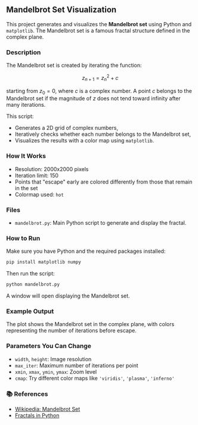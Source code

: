 ## Mandelbrot Set Visualization

This project generates and visualizes the **Mandelbrot set** using Python and `matplotlib`. The Mandelbrot set is a famous fractal structure defined in the complex plane.

### Description

The Mandelbrot set is created by iterating the function:

$$
z_{n+1} = z_n^2 + c
$$

starting from $z_0 = 0$, where $c$ is a complex number. A point $c$ belongs to the Mandelbrot set if the magnitude of $z$ does not tend toward infinity after many iterations.

This script:

* Generates a 2D grid of complex numbers,
* Iteratively checks whether each number belongs to the Mandelbrot set,
* Visualizes the results with a color map using `matplotlib`.

### How It Works

* Resolution: 2000x2000 pixels
* Iteration limit: 150
* Points that "escape" early are colored differently from those that remain in the set
* Colormap used: `hot`

### Files

* `mandelbrot.py`: Main Python script to generate and display the fractal.

###  How to Run

Make sure you have Python and the required packages installed:

```bash
pip install matplotlib numpy
```

Then run the script:

```bash
python mandelbrot.py
```

A window will open displaying the Mandelbrot set.

### Example Output

The plot shows the Mandelbrot set in the complex plane, with colors representing the number of iterations before escape.

### Parameters You Can Change

* `width`, `height`: Image resolution
* `max_iter`: Maximum number of iterations per point
* `xmin`, `xmax`, `ymin`, `ymax`: Zoom level
* `cmap`: Try different color maps like `'viridis'`, `'plasma'`, `'inferno'`

### 📚 References

* [Wikipedia: Mandelbrot Set](https://en.wikipedia.org/wiki/Mandelbrot_set)
* [Fractals in Python](https://realpython.com/mandelbrot-set-python/)
